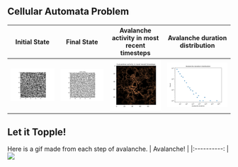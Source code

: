 ## Cellular Automata Problem

|        Initial State   | Final State |  Avalanche activity in most recent timesteps  | Avalanche duration distribution |
|:----------:|:-------------:|:-------------: |:-------------:|
|![](/cellular_automata/figs/frame0000.png) |![](/cellular_automata/figs/frame0498.png)| ![](/cellular_automata/figs/Figure_3.png) | ![](/cellular_automata/figs/avalanche_duration_distribution.png) |

## Let it Topple!
Here is a gif made from each step of avalanche.
|        Avalanche! |
|:----------: |
![](/cellular_automata/figs/sandpile_copper.gif)